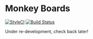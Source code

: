 # Monkey Boards

[![StyleCI](https://github.styleci.io/repos/1273924/shield?branch=framework)](https://github.styleci.io/repos/1273924)
[![Build Status](https://travis-ci.org/jamiefdhurst/monkey-boards.svg?branch=master)](https://travis-ci.org/jamiefdhurst/monkey-boards)

Under re-development, check back later!
